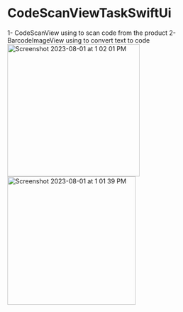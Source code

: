 # CodeScanViewTaskSwiftUi
1- CodeScanView using to scan code from the product
2- BarcodeImageView using to convert text to code
<img width="298" alt="Screenshot 2023-08-01 at 1 02 01 PM" src="https://github.com/eng-ahmedhussien/-CodeScanViewTaskSwiftUi/assets/33827384/d99dfd18-af3b-4a79-a3e6-ae9b83ad6616">
<img width="289" alt="Screenshot 2023-08-01 at 1 01 39 PM" src="https://github.com/eng-ahmedhussien/-CodeScanViewTaskSwiftUi/assets/33827384/7ec6b02c-dc8c-43a9-a722-bf9f9d830148">
